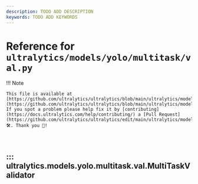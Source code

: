 ```yaml
---
description: TODO ADD DESCRIPTION
keywords: TODO ADD KEYWORDS
---
```


# Reference for `ultralytics/models/yolo/multitask/val.py`

!!! Note

    This file is available at [https://github.com/ultralytics/ultralytics/blob/main/ultralytics/models/yolo/multitask/val.py](https://github.com/ultralytics/ultralytics/blob/main/ultralytics/models/yolo/multitask/val.py). If you spot a problem please help fix it by [contributing](https://docs.ultralytics.com/help/contributing/) a [Pull Request](https://github.com/ultralytics/ultralytics/edit/main/ultralytics/models/yolo/multitask/val.py) 🛠️. Thank you 🙏!

<br>

## ::: ultralytics.models.yolo.multitask.val.MultiTaskValidator

<br><br>

